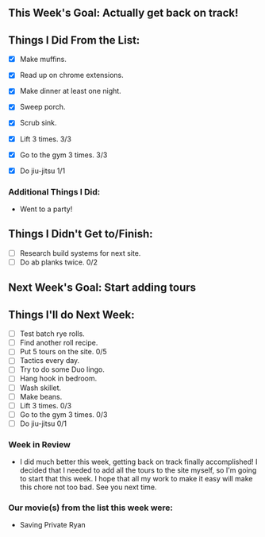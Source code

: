 ## This Week's Goal: Actually get back on track!

## Things I Did From the List:

- [x] Make muffins.
- [x] Read up on chrome extensions.
- [x] Make dinner at least one night.
- [x] Sweep porch.
- [x] Scrub sink.
- [x] Lift 3 times.  3/3
- [x] Go to the gym 3 times. 3/3
- [x] Do jiu-jitsu 1/1


### Additional Things I Did:

- Went to a party!

## Things I Didn't Get to/Finish:

- [ ] Research build systems for next site.
- [ ] Do ab planks twice. 0/2

## Next Week's Goal: Start adding tours

## Things I'll do Next Week:

- [ ] Test batch rye rolls.
- [ ] Find another roll recipe.
- [ ] Put 5 tours on the site. 0/5
- [ ] Tactics every day.
- [ ] Try to do some Duo lingo.
- [ ] Hang hook in bedroom.
- [ ] Wash skillet.
- [ ] Make beans.
- [ ] Lift 3 times.  0/3
- [ ] Go to the gym 3 times. 0/3
- [ ] Do jiu-jitsu 0/1

### Week in Review

- I did much better this week, getting back on track finally accomplished! I decided that I needed to add all the tours to the site myself, so I'm going to start that this week. I hope that all my work to make it easy will make this chore not too bad. See you next time. 

### Our movie(s) from the list this week were:

- Saving Private Ryan